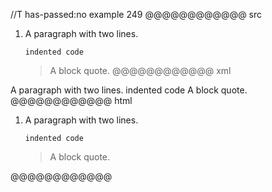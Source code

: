 //T has-passed:no
example 249
@@@@@@@@@@@@ src
   1.  A paragraph
       with two lines.

           indented code

       > A block quote.
@@@@@@@@@@@@ xml
<?xml version="1.0" encoding="UTF-8"?>
<!DOCTYPE document SYSTEM "CommonMark.dtd">
<document xmlns="http://commonmark.org/xml/1.0">
  <list type="ordered" start="1" delim="period" tight="false">
    <item>
      <paragraph>
        <text>A paragraph</text>
        <softbreak />
        <text>with two lines.</text>
      </paragraph>
      <code_block>indented code
</code_block>
      <block_quote>
        <paragraph>
          <text>A block quote.</text>
        </paragraph>
      </block_quote>
    </item>
  </list>
</document>
@@@@@@@@@@@@ html
<ol>
<li>
<p>A paragraph
with two lines.</p>
<pre><code>indented code
</code></pre>
<blockquote>
<p>A block quote.</p>
</blockquote>
</li>
</ol>
@@@@@@@@@@@@
